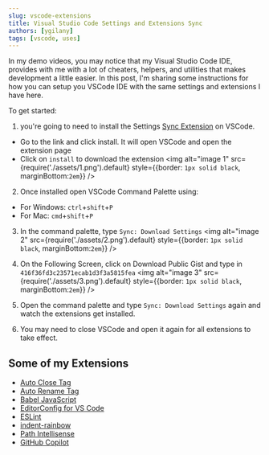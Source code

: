 ```yaml
---
slug: vscode-extensions
title: Visual Studio Code Settings and Extensions Sync
authors: [ygilany]
tags: [vscode, uses]
---
```


In my demo videos, you may notice that my Visual Studio Code IDE, provides with me with a lot of cheaters, helpers, and utilities that makes development a little easier.
In this post, I'm sharing some instructions for how you can setup you VSCode IDE with the same settings and extensions I have here.

<!--truncate-->

To get started:

1. you're going to need to install the Settings [Sync Extension](https://marketplace.visualstudio.com/items?itemName=Shan.code-settings-sync) on VSCode.
  - Go to the link and click install. It will open VSCode and open the extension page
  - Click on `install` to download the extension
<img alt="image 1" src={require('./assets/1.png').default} style={{border: `1px solid black`, marginBottom:`2em`}} />

2. Once installed open VSCode Command Palette using:
  - For Windows: `ctrl`+`shift`+`P`
  - For Mac: `cmd`+`shift`+`P`

3. In the command palette, type `Sync: Download Settings`
<img alt="image 2" src={require('./assets/2.png').default} style={{border: `1px solid black`, marginBottom:`2em`}} />

1. On the Following Screen, click on Download Public Gist and type in `416f36fd3c23571ecab1d3f3a5815fea`
<img alt="image 3" src={require('./assets/3.png').default} style={{border: `1px solid black`, marginBottom:`2em`}} />

5. Open the command palette and type `Sync: Download Settings` again and watch the extensions get installed.

6. You may need to close VSCode and open it again for all extensions to take effect.


## Some of my Extensions
- [Auto Close Tag](https://marketplace.visualstudio.com/items?itemName=formulahendry.auto-close-tag)
- [Auto Rename Tag](https://marketplace.visualstudio.com/items?itemName=formulahendry.auto-rename-tag)
- [Babel JavaScript](https://marketplace.visualstudio.com/items?itemName=mgmcdermott.vscode-language-babel)
- [EditorConfig for VS Code](https://marketplace.visualstudio.com/items?itemName=EditorConfig.EditorConfig)
- [ESLint](https://marketplace.visualstudio.com/items?itemName=dbaeumer.vscode-eslint)
- [indent-rainbow](https://marketplace.visualstudio.com/items?itemName=oderwat.indent-rainbow)
- [Path Intellisense](https://marketplace.visualstudio.com/items?itemName=christian-kohler.path-intellisense)
- [GitHub Copilot](https://marketplace.visualstudio.com/items?itemName=GitHub.copilot)

